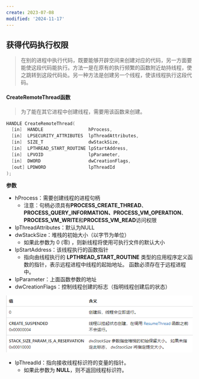 ```yaml
---
create: 2023-07-08
modified: '2024-11-17'
---
```


## 获得代码执行权限

> 在别的进程中执行代码，既要能够开辟空间来创建对应的代码，另一方面要能使这段代码能执行。方法一是在原有的执行频繁的函数附近劫持线程，使之跳转到这段代码处。另一种方法是创建另一个线程，使该线程执行这段代码。

#### CreateRemoteThread函数

> 为了能在其它进程中创建线程，需要用该函数来创建。

```C++
HANDLE CreateRemoteThread(
  [in]  HANDLE                 hProcess,
  [in]  LPSECURITY_ATTRIBUTES  lpThreadAttributes,
  [in]  SIZE_T                 dwStackSize,
  [in]  LPTHREAD_START_ROUTINE lpStartAddress,
  [in]  LPVOID                 lpParameter,
  [in]  DWORD                  dwCreationFlags,
  [out] LPDWORD                lpThreadId
);
```

**参数**

* hProcess：需要创建线程的进程句柄
	* 注意：句柄必须具有**PROCESS_CREATE_THREAD**、**PROCESS_QUERY_INFORMATION、PROCESS_VM_OPERATION**、**PROCESS_VM_WRITE**和**PROCESS_VM_READ**访问权限
* lpThreadAttributes：默认为NULL
* dwStackSize：堆栈的初始大小（以字节为单位）
	* 如果此参数为 0 (零) ，则新线程将使用可执行文件的默认大小
* lpStartAddress：该线程执行的函数指针
	* 指向由线程执行的 **LPTHREAD_START_ROUTINE** 类型的应用程序定义函数的指针，表示远程进程中线程的起始地址。 函数必须存在于远程进程中。
* lpParameter：上面函数参数的地址
* dwCreationFlags：控制线程创建的标志（指明线程创建后的状态）

![](picture/标识表.png)

* lpThreadId：指向接收线程标识符的变量的指针。
	* 如果此参数为 **NULL**，则不返回线程标识符。